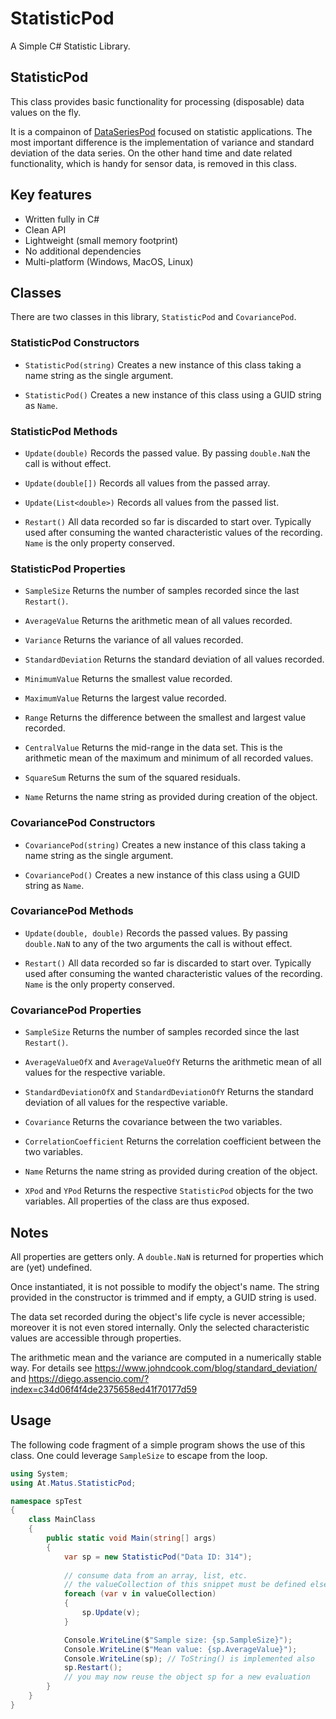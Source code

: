 StatisticPod
=============

A Simple C# Statistic Library.

## StatisticPod
This class provides basic functionality for processing (disposable) data values on the fly. 

It is a compainon of [DataSeriesPod](https://github.com/matusm/DataSeriesPod) focused on statistic applications. The most important difference is the implementation of variance and standard deviation of the data series. On the other hand time and date related functionality, which is handy for sensor data, is removed in this class.

## Key features

* Written fully in C#
* Clean API
* Lightweight (small memory footprint)
* No additional dependencies
* Multi-platform (Windows, MacOS, Linux) 

## Classes

There are two classes in this library, `StatisticPod` and `CovariancePod`.

### StatisticPod Constructors

* `StatisticPod(string)`
  Creates a new instance of this class taking a name string as the single argument.

* `StatisticPod()`
  Creates a new instance of this class using a GUID string as `Name`.

### StatisticPod Methods

* `Update(double)`
  Records the passed value. By passing `double.NaN` the call is without effect. 
  
* `Update(double[])`
  Records all values from the passed array. 
  
* `Update(List<double>)`
  Records all values from the passed list. 
  
* `Restart()`
  All data recorded so far is discarded to start over. Typically used after consuming the wanted characteristic values of the recording. `Name` is the only property conserved.

### StatisticPod Properties

* `SampleSize`
  Returns the number of samples recorded since the last `Restart()`.

* `AverageValue`
  Returns the arithmetic mean of all values recorded.

* `Variance`
  Returns the variance of all values recorded.

* `StandardDeviation`
  Returns the standard deviation of all values recorded.

* `MinimumValue`
  Returns the smallest value recorded.

* `MaximumValue`
  Returns the largest value recorded.

* `Range`
  Returns the difference between the smallest and largest value recorded.

* `CentralValue`
  Returns the mid-range in the data set. This is the arithmetic mean of the maximum and minimum of all recorded values.

* `SquareSum`
  Returns the sum of the squared residuals.

* `Name`
  Returns the name string as provided during creation of the object.

### CovariancePod Constructors

* `CovariancePod(string)`
  Creates a new instance of this class taking a name string as the single argument.

* `CovariancePod()`
  Creates a new instance of this class using a GUID string as `Name`.

### CovariancePod Methods

* `Update(double, double)`
  Records the passed values. By passing `double.NaN` to any of the two arguments the call is without effect. 
  
* `Restart()`
  All data recorded so far is discarded to start over. Typically used after consuming the wanted characteristic values of the recording. `Name` is the only property conserved.

### CovariancePod Properties

* `SampleSize`
  Returns the number of samples recorded since the last `Restart()`.

* `AverageValueOfX` and `AverageValueOfY`
  Returns the arithmetic mean of all values for the respective variable.

* `StandardDeviationOfX` and `StandardDeviationOfY`
  Returns the standard deviation of all values for the respective variable.

* `Covariance`
  Returns the covariance between the two variables.

* `CorrelationCoefficient`
  Returns the correlation coefficient between the two variables.

* `Name`
  Returns the name string as provided during creation of the object.

* `XPod` and `YPod`
  Returns the respective `StatisticPod` objects for the two variables. All properties of the class are thus exposed.

## Notes

All properties are getters only. A `double.NaN` is returned for properties which are (yet) undefined.

Once instantiated, it is not possible to modify the object's name. 
The string provided in the constructor is trimmed and if empty, a GUID string is used. 

The data set recorded during the object's life cycle is never accessible; moreover it is not even stored internally. Only the selected characteristic values are accessible through properties.

The arithmetic mean and the variance are computed in a numerically stable way. For details see https://www.johndcook.com/blog/standard_deviation/ and https://diego.assencio.com/?index=c34d06f4f4de2375658ed41f70177d59

## Usage

The following code fragment of a simple program shows the use of this class.
One could leverage `SampleSize` to escape from the loop. 

```cs
using System;
using At.Matus.StatisticPod;

namespace spTest
{
    class MainClass
    {
        public static void Main(string[] args)
        {
            var sp = new StatisticPod("Data ID: 314");
            
            // consume data from an array, list, etc.
            // the valueCollection of this snippet must be defined elsewhere
            foreach (var v in valueCollection)
            {
                sp.Update(v);
            }

            Console.WriteLine($"Sample size: {sp.SampleSize}");
            Console.WriteLine($"Mean value: {sp.AverageValue}");
            Console.WriteLine(sp); // ToString() is implemented also
            sp.Restart();
            // you may now reuse the object sp for a new evaluation
        }
    }
}
```

